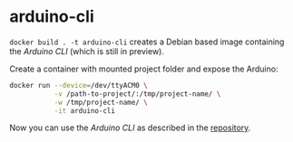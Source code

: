# arduino-cli

`docker build . -t arduino-cli` creates a Debian based image containing the _Arduino CLI_ (which is still in preview).

Create a container with mounted project folder and expose the Arduino:

```bash
docker run --device=/dev/ttyACM0 \
           -v /path-to-project/:/tmp/project-name/ \
           -w /tmp/project-name/ \
           -it arduino-cli
```

Now you can use the _Arduino CLI_ as described in the [repository](https://github.com/arduino/arduino-cli).